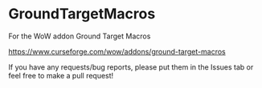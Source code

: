 # GroundTargetMacros
For the WoW addon Ground Target Macros

https://www.curseforge.com/wow/addons/ground-target-macros

If you have any requests/bug reports, please put them in the Issues tab or feel free to make a pull request!
